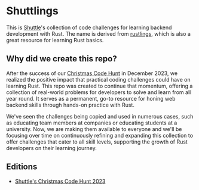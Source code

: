 # Shuttlings

This is [Shuttle](https://www.shuttle.rs/)'s collection of code challenges for learning backend development with Rust. The name is derived from [rustlings](https://github.com/rust-lang/rustlings), which is also a great resource for learning Rust basics.

## Why did we create this repo?

After the success of our [Christmas Code Hunt](https://shuttle.rs/cch) in December 2023, we realized the positive impact that practical coding challenges could have on learning Rust. This repo was created to continue that momentum, offering a collection of real-world problems for developers to solve and learn from all year round. It serves as a permanent, go-to resource for honing web backend skills through hands-on practice with Rust.

We've seen the challenges being copied and used in numerous cases, such as educating team members at companies or educating students at a university. Now, we are making them available to everyone and we'll be focusing over time on continuously refining and expanding this collection to offer challenges that cater to all skill levels, supporting the growth of Rust developers on their learning journey.

## Editions

- [Shuttle's Christmas Code Hunt 2023](cch23/README.md)
